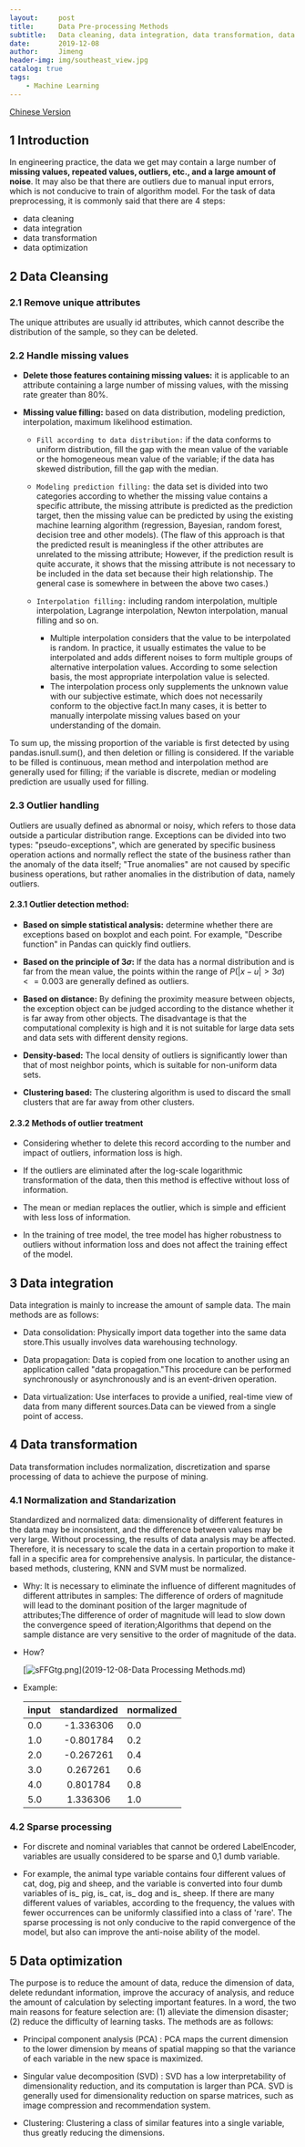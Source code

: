 ```yaml
---
layout:     post
title:      Data Pre-processing Methods
subtitle:   Data cleaning, data integration, data transformation, data normalization
date:       2019-12-08
author:     Jimeng
header-img: img/southeast_view.jpg
catalog: true
tags:
    - Machine Learning
---
```


	
[Chinese Version](https://zhuanlan.zhihu.com/c_1271766060510449664)


## 1 Introduction
In engineering practice, the data we get may contain a large number of **missing values, repeated values, outliers, etc., and a large amount of noise**. It may also be that there are outliers due to manual input errors, which is not conducive to train of algorithm model. For the task of data preprocessing, it is commonly said that there are 4 steps: 

- data cleaning
- data integration
- data transformation
- data optimization


## 2 Data Cleansing
### 2.1 Remove unique attributes
The unique attributes are usually id attributes, which cannot describe the distribution of the sample, so they can be deleted.

### 2.2 Handle missing values
- **Delete those features containing missing values:** it is applicable to an attribute containing a large number of missing values, with the missing rate greater than 80%.

- **Missing value filling:** based on data distribution, modeling prediction, interpolation, maximum likelihood estimation.

    - `Fill according to data distribution:` if the data conforms to uniform distribution, fill the gap with the mean value of the variable or the homogeneous mean value of the variable; if the data has skewed distribution, fill the gap with the median.
    
    - `Modeling prediction filling:` the data set is divided into two categories according to whether the missing value contains a specific attribute, the missing attribute is predicted as the prediction target, then the missing value can be predicted by using the existing machine learning algorithm (regression, Bayesian, random forest, decision tree and other models). (The flaw of this approach is that the predicted result is meaningless if the other attributes are unrelated to the missing attribute; However, if the prediction result is quite accurate, it shows that the missing attribute is not necessary to be included in the data set because their high relationship. The general case is somewhere in between the above two cases.)
    
    - `Interpolation filling:` including random interpolation, multiple interpolation, Lagrange interpolation, Newton interpolation, manual filling and so on.
        - Multiple interpolation considers that the value to be interpolated is random. In practice, it usually estimates the value to be interpolated and adds different noises to form multiple groups of alternative interpolation values. According to some selection basis, the most appropriate interpolation value is selected.
        - The interpolation process only supplements the unknown value with our subjective estimate, which does not necessarily conform to the objective fact.In many cases, it is better to manually interpolate missing values based on your understanding of the domain.

To sum up, the missing proportion of the variable is first detected by using pandas.isnull.sum(), and then deletion or filling is considered. If the variable to be filled is continuous, mean method and interpolation method are generally used for filling; if the variable is discrete, median or modeling prediction are usually used for filling.

### 2.3 Outlier handling
Outliers are usually defined as abnormal or noisy, which refers to those data outside a particular distribution range. Exceptions can be divided into two types: "pseudo-exceptions", which are generated by specific business operation actions and normally reflect the state of the business rather than the anomaly of the data itself; "True anomalies" are not caused by specific business operations, but rather anomalies in the distribution of data, namely outliers.

#### 2.3.1 Outlier detection method:
- **Based on simple statistical analysis:** determine whether there are exceptions based on boxplot and each point. For example, "Describe function" in Pandas can quickly find outliers.

- **Based on the principle of $3 \sigma$:** If the data has a normal distribution and is far from the mean value, the points within the range of $P(|x-u| > 3 \sigma ) <= 0.003$ are generally defined as outliers.

- **Based on distance:** By defining the proximity measure between objects, the exception object can be judged according to the distance whether it is far away from other objects. The disadvantage is that the computational complexity is high and it is not suitable for large data sets and data sets with different density regions.

- **Density-based:** The local density of outliers is significantly lower than that of most neighbor points, which is suitable for non-uniform data sets.

- **Clustering based:** The clustering algorithm is used to discard the small clusters that are far away from other clusters.


#### 2.3.2 Methods of outlier treatment
- Considering whether to delete this record according to the number and impact of outliers, information loss is high.

- If the outliers are eliminated after the log-scale logarithmic transformation of the data, then this method is effective without loss of information.

- The mean or median replaces the outlier, which is simple and efficient with less loss of information.

- In the training of tree model, the tree model has higher robustness to outliers without information loss and does not affect the training effect of the model.


## 3 Data integration
Data integration is mainly to increase the amount of sample data. The main methods are as follows:

- Data consolidation: Physically import data together into the same data store.This usually involves data warehousing technology.

- Data propagation: Data is copied from one location to another using an application called "data propagation."This procedure can be performed synchronously or asynchronously and is an event-driven operation.

- Data virtualization: Use interfaces to provide a unified, real-time view of data from many different sources.Data can be viewed from a single point of access.

## 4 Data transformation
Data transformation includes normalization, discretization and sparse processing of data to achieve the purpose of mining.

### 4.1 Normalization and Standarization
Standardized and normalized data: dimensionality of different features in the data may be inconsistent, and the difference between values may be very large. Without processing, the results of data analysis may be affected. Therefore, it is necessary to scale the data in a certain proportion to make it fall in a specific area for comprehensive analysis. In particular, the distance-based  methods, clustering, KNN and SVM must be normalized.

- Why: It is necessary to eliminate the influence of different magnitudes of different attributes in samples: The difference of orders of magnitude will lead to the dominant position of the larger magnitude of attributes;The difference of order of magnitude will lead to slow down the convergence speed of iteration;Algorithms that depend on the sample distance are very sensitive to the order of magnitude of the data.

- How? 

    [![sFFGtg.png](https://s3.ax1x.com/2021/01/05/sFFGtg.png)](2019-12-08-Data Processing Methods.md)

- Example:

    input | standardized | normalized
    :---------|:------------:|----------
    0.0 | -1.336306 | 0.0
    1.0 | -0.801784 | 0.2
    2.0 | -0.267261 | 0.4
    3.0 | 0.267261 | 0.6
    4.0 | 0.801784 | 0.8
    5.0 | 1.336306 | 1.0


### 4.2 Sparse processing
- For discrete and nominal variables that cannot be ordered LabelEncoder, variables are usually considered to be sparse and 0,1 dumb variable.

- For example, the animal type variable contains four different values of cat, dog, pig and sheep, and the variable is converted into four dumb variables of is_ pig, is_ cat, is_ dog and is_ sheep. If there are many different values of variables, according to the frequency, the values with fewer occurrences can be uniformly classified into a class of 'rare'. The sparse processing is not only conducive to the rapid convergence of the model, but also can improve the anti-noise ability of the model.


## 5 Data optimization
The purpose is to reduce the amount of data, reduce the dimension of data, delete redundant information, improve the accuracy of analysis, and reduce the amount of calculation by selecting important features. In a word, the two main reasons for feature selection are: (1) alleviate the dimension disaster; (2) reduce the difficulty of learning tasks. The methods are as follows:

- Principal component analysis (PCA) : PCA maps the current dimension to the lower dimension by means of spatial mapping so that the variance of each variable in the new space is maximized.

- Singular value decomposition (SVD) : SVD has a low interpretability of dimensionality reduction, and its computation is larger than PCA. SVD is generally used for dimensionality reduction on sparse matrices, such as image compression and recommendation system.

- Clustering: Clustering a class of similar features into a single variable, thus greatly reducing the dimensions.

